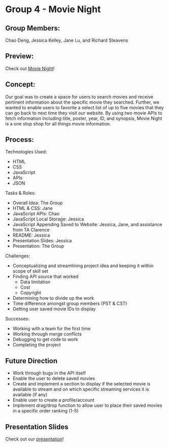 # Group 4 - Movie Night

## Group Members:

Chao Deng, Jessica Kelley, Jane Lu, and Richard Steavens

## Preview:

Check out [Movie Night](https://xxundeadxxdemon.github.io/movie-night/)!

## Concept:

Our goal was to create a space for users to search movies and receive pertinent information about the specific movie they searched. Further, we wanted to enable users to favorite a select list of up to five movies that they can go back to next time they visit our website. By using two movie APIs to fetch information including title, poster, year, ID, and synopsis, Movie Night is a one stop shop for all things movie information.

## Process:

Technologies Used:

- HTML
- CSS
- JavaScript
- APIs
- JSON

Tasks & Roles:

- Overall Idea: The Group
- HTML & CSS: Jane
- JavaScript APIs: Chao
- JavaScript Local Storage: Jessica
- JavaScript Appending Saved to Website: Jessica, Jane, and assistance from TA Clarence
- README: Jessica
- Presentation Slides: Jessica
- Presentation: The Group

Challenges:

- Conceptualizing and streamlining project idea and keeping it within scope of skill set
- Finding API source that worked
  - Data limitation
  - Cost
  - Copyright
- Determining how to divide up the work
- Time difference amongst group members (PST & CST)
- Getting user saved movie IDs to display

Successes:

- Working with a team for the first time
- Working through merge conflicts
- Debugging to get code to work
- Completing the project

## Future Direction

- Work through bugs in the API itself
- Enable the user to delete saved movies
- Create and implement a section to display if the selected movie is available to stream and on which specific streaming services it is available (if any)
- Enable user to create a profile/account
- Implement drag/drop function to allow user to place their saved movies in a specific order ranking (1-5)

## Presentation Slides

Check out our [presentation](https://docs.google.com/presentation/d/1mZiuM9IAa2CaEQGjb5vFjvlfBJQ1YSJkdG5reZgpUtc/edit?usp=sharing)!
